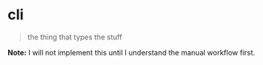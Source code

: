 # cli
> the thing that types the stuff

__Note:__ I will not implement this until I understand
the manual workflow first.